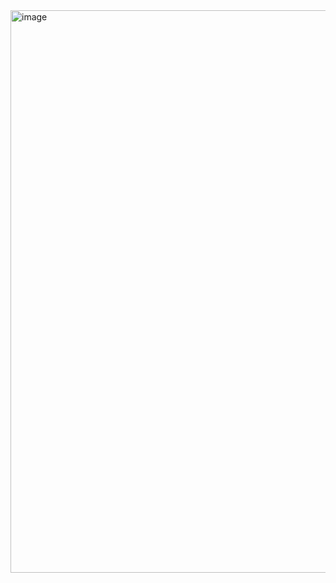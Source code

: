 <img width="1440" height="900" alt="image" src="https://github.com/user-attachments/assets/29a0131f-11a6-4750-b59e-b7321ff6e715" />
